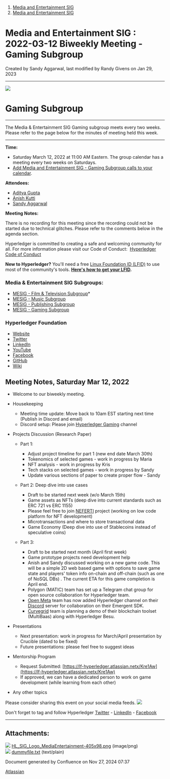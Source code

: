 1. [Media and Entertainment SIG](index.html)
2. [Media and Entertainment SIG](Media-and-Entertainment-SIG_21430277.html)

# Media and Entertainment SIG : 2022-03-12 Biweekly Meeting - Gaming Subgroup

Created by Sandy Aggarwal, last modified by Randy Givens on Jan 29, 2023

* * *

![](attachments/21447022/21458246.png?effects=border-simple%2Cshadow-kn&height=98)

# Gaming Subgroup

* * *

The Media &amp; Entertainment SIG Gaming subgroup meets every two weeks. Please refer to the page below for the minutes of meeting held this week.

* * *

**Time:**

- Saturday March 12, 2022 at 11:00 AM Eastern. The group calendar has a meeting every two weeks on Saturdays.
- [Add Media and Entertainment SIG - Gaming Subgroup calls to your calendar](https://lists.hyperledger.org/g/media-entertainment-sig/ics/9762132/457217224/feed.ics).

**Attendees:**

- [Aditya Gupta](https://lf-hyperledger.atlassian.netdisplay/~adityagupta)
- [Anish Kutti](https://lf-hyperledger.atlassian.net/wiki/people/621e904cc4d0fe0069526583?ref=confluence)
- [Sandy Aggarwal](https://lf-hyperledger.atlassian.net/wiki/people/6231ef383eacc50071fdb9cb?ref=confluence)

**Meeting Notes:**

There is no recording for this meeting since the recording could not be started due to technical glitches. Please refer to the comments below in the agenda section.

Hyperledger is committed to creating a safe and welcoming community for all. For more information please visit our Code of Conduct:  [Hyperledger Code of Conduct](https://lf-hyperledger.atlassian.net/wiki/display/HYP/Hyperledger+Code+of+Conduct)

**New to Hyperledger?** You'll need a free [Linux Foundation ID (LFID)](https://identity.linuxfoundation.org/) to use most of the community's tools. **[Here's how to get your LFID](https://www.youtube.com/watch?v=EEc4JRyaAoA).**

### Media &amp; Entertainment SIG Subgroups:

- [MESIG - Film &amp; Television Subgroup](https://lf-hyperledger.atlassian.net/wiki/display/MESIG/MESIG+-+Film+and+Television+Subgroup)*
- [MESIG - Music Subgroup](https://lf-hyperledger.atlassian.net/wiki/display/MESIG/MESIG+-+Music+Subgroup)
- [MESIG - Publishing Subgroup](https://lf-hyperledger.atlassian.net/wiki/display/MESIG/MESIG+-+Publishing+Subgroup)
- [MESIG - Gaming Subgroup](https://lf-hyperledger.atlassian.net/wiki/display/MESIG/MESIG+-+Gaming+Subgroup)

### Hyperledger Foundation

- [Website](https://www.hyperledger.org/)
- [Twitter](https://twitter.com/Hyperledger/)
- [LinkedIn](https://www.linkedin.com/company/hyperledger-project/)
- [YouTube](https://www.youtube.com/channel/UC7_X0WkMtkWzaVUKF-PRBNQ)
- [Facebook](https://www.facebook.com/hyperledger)
- [GitHub](https://github.com/hyperledger)
- [Wiki](https://lf-hyperledger.atlassian.net)

## **Meeting Notes, Saturday Mar 12, 2022**

- Welcome to our biweekly meeting.
- Housekeeping
  
  - Meeting time update: Move back to 10am EST starting next time (Publish in Discord and email)
  - Discord setup: Please join [Hyperledger Gaming](https://discord.gg/RvVkqz3wJ9) channel
- Projects Discussion (Research Paper)
  
  - Part 1:
    
    - Adjust project timeline for part 1 (new end date March 30th)
    - Tokenomics of selected games - work in progress by Maria
    - NFT analysis - work in progress by Kris
    - Tech stacks on selected games - work in progress by Sandy
    - Update various sections of paper to create proper flow - Sandy
  - Part 2: Deep dive into use cases
    
    - Draft to be started next week (w/o March 15th)
    - Game assets as NFTs (deep dive into current standards such as ERC 721 vs ERC 1155)
    - Please feel free to join [NEFERTI](https://lf-hyperledger.atlassian.netdisplay/CP/NEFERTI) project (working on low code platform for NFT development)
    - Microtransactions and where to store transactional data
    - Game Economy (Deep dive into use of Stablecoins instead of speculative coins)
  - Part 3:
    
    - Draft to be started next month (April first week)
    - Game prototype projects need development help
    - Anish and Sandy discussed working on a new game code. This will be a simple 2D web based game with options to save game state and players' token info on-chain and off-chain (such as one of NoSQL DBs) . The current ETA for this game completion is April end.
    - Polygon (MATIC) team has set up a Telegram chat group for open source collaboration for Hyperledger team.
    - [Open Meta](https://www.openmetadao.com/) team has now added Hyperledger channel on their [Discord](https://discord.gg/7VZcbMj7BX) server for collaboration on their Emergent SDK.
    - [Curvegrid](https://www.curvegrid.com/) team is planning a demo of their blockchain toolset (MultiBaas) along with Hyperledger Besu.
- Presentations
  
  - Next presentation: work in progress for March/April presentation by Crucible (dated to be fixed)
  - Future presentations: please feel free to suggest ideas
- Mentorship Program
  
  - Request Submitted: [https://lf-hyperledger.atlassian.netx/Kre1Aw](https://lf-hyperledger.atlassian.netx/Kre1Aw)
  - If approved, we can have a dedicated person to work on game development (while learning from each other)
- Any other topics

Please consider sharing this event on your social media feeds. ![](plugins/servlet/confluence/placeholder/unknown-macro)

Don't forget to tag and follow Hyperledger [Twitter](https://twitter.com/Hyperledger/) - [LinkedIn](https://www.linkedin.com/company/hyperledger-project/) - [Facebook](https://www.facebook.com/hyperledger)

* * *

## Attachments:

![](images/icons/bullet_blue.gif) [HL\_SIG\_Logo\_MediaEntertainment-405x98.png](attachments/21447022/21458246.png) (image/png)  
![](images/icons/bullet_blue.gif) [dummyfile.txt](attachments/21447022/21458245.txt) (text/plain)

Document generated by Confluence on Nov 27, 2024 07:37

[Atlassian](http://www.atlassian.com/)
